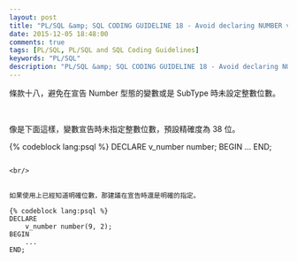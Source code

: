 ```yaml
---
layout: post
title: "PL/SQL &amp; SQL CODING GUIDELINE 18 - Avoid declaring NUMBER variables or subtypes with no precision"
date: 2015-12-05 18:48:00
comments: true
tags: [PL/SQL, PL/SQL and SQL Coding Guidelines]
keywords: "PL/SQL"
description: "PL/SQL &amp; SQL CODING GUIDELINE 18 - Avoid declaring NUMBER variables or subtypes with no precision"
---
```


條款十八，避免在宣告 Number 型態的變數或是 SubType 時未設定整數位數。  

<!-- More -->

<br/>


像是下面這樣，變數宣告時未指定整數位數，預設精確度為 38 位。  

{% codeblock lang:psql %}
DECLARE
    v_number number; 
BEGIN 
    ... 
END;
```

<br/>


如果使用上已經知道明確位數，那建議在宣告時還是明確的指定。  

{% codeblock lang:psql %}
DECLARE
    v_number number(9, 2); 
BEGIN 
    ... 
END;
```
